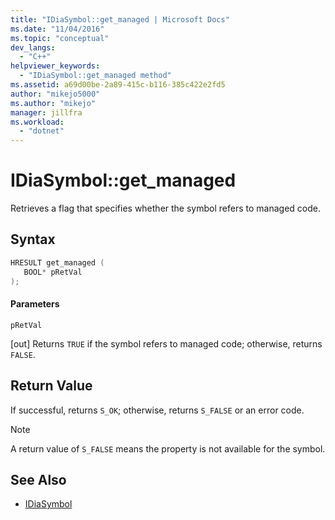 ```yaml
---
title: "IDiaSymbol::get_managed | Microsoft Docs"
ms.date: "11/04/2016"
ms.topic: "conceptual"
dev_langs:
  - "C++"
helpviewer_keywords:
  - "IDiaSymbol::get_managed method"
ms.assetid: a69d00be-2a89-415c-b116-385c422e2fd5
author: "mikejo5000"
ms.author: "mikejo"
manager: jillfra
ms.workload:
  - "dotnet"
---
```

# IDiaSymbol::get_managed
Retrieves a flag that specifies whether the symbol refers to managed code.

## Syntax

```C++
HRESULT get_managed ( 
   BOOL* pRetVal
);
```

#### Parameters
 `pRetVal`

[out] Returns `TRUE` if the symbol refers to managed code; otherwise, returns `FALSE`.

## Return Value
 If successful, returns `S_OK`; otherwise, returns `S_FALSE` or an error code.

> [!NOTE]
> A return value of `S_FALSE` means the property is not available for the symbol.

## See Also
- [IDiaSymbol](../../debugger/debug-interface-access/idiasymbol.md)